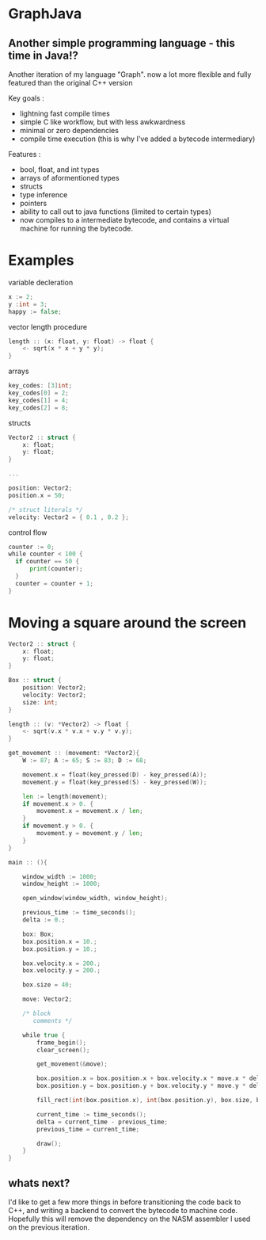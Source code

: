 # GraphJava

## Another simple programming language - this time in Java!?

Another iteration of my language "Graph". now a lot more flexible and fully featured than the original C++ version

Key goals :
- lightning fast compile times
- simple C like workflow, but with less awkwardness
- minimal or zero dependencies
- compile time execution (this is why I've added a bytecode intermediary)

Features : 
- bool, float, and int types
- arrays of aformentioned types
- structs
- type inference
- pointers
- ability to call out to java functions (limited to certain types)
- now compiles to a intermediate bytecode, and contains a virtual machine for running the bytecode.

# Examples

variable decleration
```go
x := 2;
y :int = 3;
happy := false;
```

vector length procedure
```go
length :: (x: float, y: float) -> float {
    <- sqrt(x * x + y * y);
}
```

arrays
```go
key_codes: [3]int;
key_codes[0] = 2;
key_codes[1] = 4;
key_codes[2] = 8;
```

structs
```go
Vector2 :: struct {
    x: float;
    y: float;
}

...

position: Vector2;
position.x = 50;

/* struct literals */
velocity: Vector2 = { 0.1 , 0.2 };
```

control flow
```go
counter := 0;
while counter < 100 {
  if counter == 50 {
      print(counter);
  }
  counter = counter + 1;
}
```

# Moving a square around the screen
```go
Vector2 :: struct {
    x: float;
    y: float;
}

Box :: struct {
    position: Vector2;
    velocity: Vector2;
    size: int;
}

length :: (v: *Vector2) -> float {
    <- sqrt(v.x * v.x + v.y * v.y);
}

get_movement :: (movement: *Vector2){
    W := 87; A := 65; S := 83; D := 68;

    movement.x = float(key_pressed(D) - key_pressed(A));
    movement.y = float(key_pressed(S) - key_pressed(W));

    len := length(movement);
    if movement.x > 0. {
        movement.x = movement.x / len;
    }
    if movement.y > 0. {
        movement.y = movement.y / len;
    }
}

main :: (){

    window_width := 1000;
    window_height := 1000;

    open_window(window_width, window_height);

    previous_time := time_seconds();
    delta := 0.;

    box: Box;
    box.position.x = 10.;
    box.position.y = 10.;

    box.velocity.x = 200.;
    box.velocity.y = 200.;

    box.size = 40;

    move: Vector2;

    /* block
       comments */

    while true {
        frame_begin();
        clear_screen();

        get_movement(&move);

        box.position.x = box.position.x + box.velocity.x * move.x * delta;
        box.position.y = box.position.y + box.velocity.y * move.y * delta;

        fill_rect(int(box.position.x), int(box.position.y), box.size, box.size);

        current_time := time_seconds();
        delta = current_time - previous_time;
        previous_time = current_time;

        draw();
    }
}
```
## whats next?
I'd like to get a few more things in before transitioning the code back to C++, and writing a backend to convert the bytecode to machine code.
Hopefully this will remove the dependency on the NASM assembler I used on the previous iteration.
  
